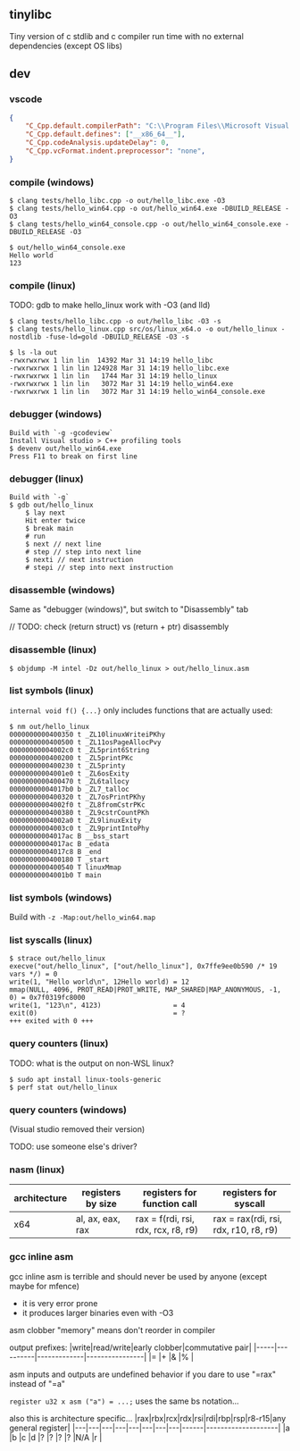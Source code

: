 ## tinylibc

Tiny version of c stdlib and c compiler run time with no external dependencies (except OS libs)

## dev

### vscode
```json
{
    "C_Cpp.default.compilerPath": "C:\\Program Files\\Microsoft Visual Studio\\2022\\Community\\VC\\Tools\\Llvm\\x64\\bin\\clang.exe",
    "C_Cpp.default.defines": ["__x86_64__"],
    "C_Cpp.codeAnalysis.updateDelay": 0,
    "C_Cpp.vcFormat.indent.preprocessor": "none",
}
```

### compile (windows)
```
$ clang tests/hello_libc.cpp -o out/hello_libc.exe -O3
$ clang tests/hello_win64.cpp -o out/hello_win64.exe -DBUILD_RELEASE -O3
$ clang tests/hello_win64_console.cpp -o out/hello_win64_console.exe -DBUILD_RELEASE -O3
```
```
$ out/hello_win64_console.exe
Hello world
123
```

### compile (linux)
TODO: gdb to make hello_linux work with -O3 (and lld)
```
$ clang tests/hello_libc.cpp -o out/hello_libc -O3 -s
$ clang tests/hello_linux.cpp src/os/linux_x64.o -o out/hello_linux -nostdlib -fuse-ld=gold -DBUILD_RELEASE -O3 -s
```
```
$ ls -la out
-rwxrwxrwx 1 lin lin  14392 Mar 31 14:19 hello_libc
-rwxrwxrwx 1 lin lin 124928 Mar 31 14:19 hello_libc.exe
-rwxrwxrwx 1 lin lin   1744 Mar 31 14:19 hello_linux
-rwxrwxrwx 1 lin lin   3072 Mar 31 14:19 hello_win64.exe
-rwxrwxrwx 1 lin lin   3072 Mar 31 14:19 hello_win64_console.exe
```

### debugger (windows)
```
Build with `-g -gcodeview`
Install Visual studio > C++ profiling tools
$ devenv out/hello_win64.exe
Press F11 to break on first line
```

### debugger (linux)
```
Build with `-g`
$ gdb out/hello_linux
    $ lay next
    Hit enter twice
    $ break main
    # run
    $ next // next line
    # step // step into next line
    $ nexti // next instruction
    # stepi // step into next instruction
```

### disassemble (windows)
Same as "debugger (windows)", but switch to "Disassembly" tab

// TODO: check (return struct) vs (return + ptr) disassembly

### disassemble (linux)
```
$ objdump -M intel -Dz out/hello_linux > out/hello_linux.asm
```

### list symbols (linux)
`internal void f() {...}` only includes functions that are actually used:
```
$ nm out/hello_linux
0000000000400350 t _ZL10linuxWriteiPKhy
0000000000400500 t _ZL11osPageAllocPvy
00000000004002c0 t _ZL5print6String
0000000000400200 t _ZL5printPKc
0000000000400230 t _ZL5printy
00000000004001e0 t _ZL6osExity
0000000000400470 t _ZL6tallocy
00000000004017b0 b _ZL7_talloc
0000000000400320 t _ZL7osPrintPKhy
00000000004002f0 t _ZL8fromCstrPKc
0000000000400380 t _ZL9cstrCountPKh
00000000004002a0 t _ZL9linuxExity
00000000004003c0 t _ZL9printIntoPhy
00000000004017ac B __bss_start
00000000004017ac B _edata
00000000004017c8 B _end
0000000000400180 T _start
0000000000400540 T linuxMmap
00000000004001b0 T main
```
### list symbols (windows)
Build with `-z -Map:out/hello_win64.map`

### list syscalls (linux)
```
$ strace out/hello_linux
execve("out/hello_linux", ["out/hello_linux"], 0x7ffe9ee0b590 /* 19 vars */) = 0
write(1, "Hello world\n", 12Hello world) = 12
mmap(NULL, 4096, PROT_READ|PROT_WRITE, MAP_SHARED|MAP_ANONYMOUS, -1, 0) = 0x7f0319fc8000
write(1, "123\n", 4123)                  = 4
exit(0)                                  = ?
+++ exited with 0 +++
```

### query counters (linux)
TODO: what is the output on non-WSL linux?
```
$ sudo apt install linux-tools-generic
$ perf stat out/hello_linux
```

### query counters (windows)
(Visual studio removed their version)

TODO: use someone else's driver?

### nasm (linux)
|architecture|registers by size   |registers for function call         |registers for syscall                |
|------------|--------------------|------------------------------------|-------------------------------------|
|x64         |al, ax, eax, rax    |rax = f(rdi, rsi, rdx, rcx, r8, r9) |rax = rax(rdi, rsi, rdx, r10, r8, r9)|

### gcc inline asm
gcc inline asm is terrible and should never be used by anyone (except maybe for mfence)
- it is very error prone
- it produces larger binaries even with -O3

asm clobber "memory" means don't reorder in compiler

output prefixes:
|write|read/write|early clobber|commutative pair|
|-----|----------|-------------|----------------|
|=    |+         |&            |%               |

asm inputs and outputs are undefined behavior if you dare to use "=rax" instead of "=a"

`register u32 x asm ("a") = ...;` uses the same bs notation...

also this is architecture specific...
|rax|rbx|rcx|rdx|rsi|rdi|rbp|rsp|r8-r15|any general register|
|---|---|---|---|---|---|---|---|------|--------------------|
|a  |b  |c  |d  |?  |?  |?  |?  |N/A   |r                   |
